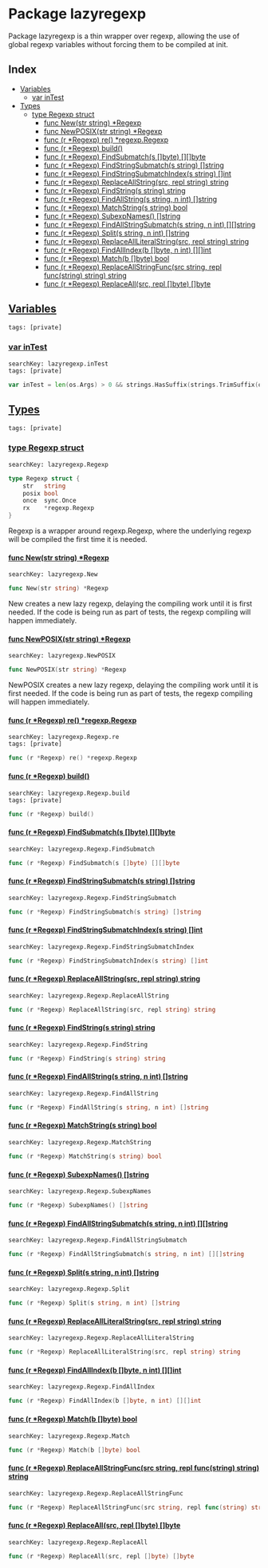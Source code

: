 # Package lazyregexp

Package lazyregexp is a thin wrapper over regexp, allowing the use of global regexp variables without forcing them to be compiled at init. 

## Index

* [Variables](#var)
    * [var inTest](#inTest)
* [Types](#type)
    * [type Regexp struct](#Regexp)
        * [func New(str string) *Regexp](#New)
        * [func NewPOSIX(str string) *Regexp](#NewPOSIX)
        * [func (r *Regexp) re() *regexp.Regexp](#Regexp.re)
        * [func (r *Regexp) build()](#Regexp.build)
        * [func (r *Regexp) FindSubmatch(s []byte) [][]byte](#Regexp.FindSubmatch)
        * [func (r *Regexp) FindStringSubmatch(s string) []string](#Regexp.FindStringSubmatch)
        * [func (r *Regexp) FindStringSubmatchIndex(s string) []int](#Regexp.FindStringSubmatchIndex)
        * [func (r *Regexp) ReplaceAllString(src, repl string) string](#Regexp.ReplaceAllString)
        * [func (r *Regexp) FindString(s string) string](#Regexp.FindString)
        * [func (r *Regexp) FindAllString(s string, n int) []string](#Regexp.FindAllString)
        * [func (r *Regexp) MatchString(s string) bool](#Regexp.MatchString)
        * [func (r *Regexp) SubexpNames() []string](#Regexp.SubexpNames)
        * [func (r *Regexp) FindAllStringSubmatch(s string, n int) [][]string](#Regexp.FindAllStringSubmatch)
        * [func (r *Regexp) Split(s string, n int) []string](#Regexp.Split)
        * [func (r *Regexp) ReplaceAllLiteralString(src, repl string) string](#Regexp.ReplaceAllLiteralString)
        * [func (r *Regexp) FindAllIndex(b []byte, n int) [][]int](#Regexp.FindAllIndex)
        * [func (r *Regexp) Match(b []byte) bool](#Regexp.Match)
        * [func (r *Regexp) ReplaceAllStringFunc(src string, repl func(string) string) string](#Regexp.ReplaceAllStringFunc)
        * [func (r *Regexp) ReplaceAll(src, repl []byte) []byte](#Regexp.ReplaceAll)


## <a id="var" href="#var">Variables</a>

```
tags: [private]
```

### <a id="inTest" href="#inTest">var inTest</a>

```
searchKey: lazyregexp.inTest
tags: [private]
```

```Go
var inTest = len(os.Args) > 0 && strings.HasSuffix(strings.TrimSuffix(os.Args[0], ".exe"), ".test")
```

## <a id="type" href="#type">Types</a>

```
tags: [private]
```

### <a id="Regexp" href="#Regexp">type Regexp struct</a>

```
searchKey: lazyregexp.Regexp
```

```Go
type Regexp struct {
	str   string
	posix bool
	once  sync.Once
	rx    *regexp.Regexp
}
```

Regexp is a wrapper around regexp.Regexp, where the underlying regexp will be compiled the first time it is needed. 

#### <a id="New" href="#New">func New(str string) *Regexp</a>

```
searchKey: lazyregexp.New
```

```Go
func New(str string) *Regexp
```

New creates a new lazy regexp, delaying the compiling work until it is first needed. If the code is being run as part of tests, the regexp compiling will happen immediately. 

#### <a id="NewPOSIX" href="#NewPOSIX">func NewPOSIX(str string) *Regexp</a>

```
searchKey: lazyregexp.NewPOSIX
```

```Go
func NewPOSIX(str string) *Regexp
```

NewPOSIX creates a new lazy regexp, delaying the compiling work until it is first needed. If the code is being run as part of tests, the regexp compiling will happen immediately. 

#### <a id="Regexp.re" href="#Regexp.re">func (r *Regexp) re() *regexp.Regexp</a>

```
searchKey: lazyregexp.Regexp.re
tags: [private]
```

```Go
func (r *Regexp) re() *regexp.Regexp
```

#### <a id="Regexp.build" href="#Regexp.build">func (r *Regexp) build()</a>

```
searchKey: lazyregexp.Regexp.build
tags: [private]
```

```Go
func (r *Regexp) build()
```

#### <a id="Regexp.FindSubmatch" href="#Regexp.FindSubmatch">func (r *Regexp) FindSubmatch(s []byte) [][]byte</a>

```
searchKey: lazyregexp.Regexp.FindSubmatch
```

```Go
func (r *Regexp) FindSubmatch(s []byte) [][]byte
```

#### <a id="Regexp.FindStringSubmatch" href="#Regexp.FindStringSubmatch">func (r *Regexp) FindStringSubmatch(s string) []string</a>

```
searchKey: lazyregexp.Regexp.FindStringSubmatch
```

```Go
func (r *Regexp) FindStringSubmatch(s string) []string
```

#### <a id="Regexp.FindStringSubmatchIndex" href="#Regexp.FindStringSubmatchIndex">func (r *Regexp) FindStringSubmatchIndex(s string) []int</a>

```
searchKey: lazyregexp.Regexp.FindStringSubmatchIndex
```

```Go
func (r *Regexp) FindStringSubmatchIndex(s string) []int
```

#### <a id="Regexp.ReplaceAllString" href="#Regexp.ReplaceAllString">func (r *Regexp) ReplaceAllString(src, repl string) string</a>

```
searchKey: lazyregexp.Regexp.ReplaceAllString
```

```Go
func (r *Regexp) ReplaceAllString(src, repl string) string
```

#### <a id="Regexp.FindString" href="#Regexp.FindString">func (r *Regexp) FindString(s string) string</a>

```
searchKey: lazyregexp.Regexp.FindString
```

```Go
func (r *Regexp) FindString(s string) string
```

#### <a id="Regexp.FindAllString" href="#Regexp.FindAllString">func (r *Regexp) FindAllString(s string, n int) []string</a>

```
searchKey: lazyregexp.Regexp.FindAllString
```

```Go
func (r *Regexp) FindAllString(s string, n int) []string
```

#### <a id="Regexp.MatchString" href="#Regexp.MatchString">func (r *Regexp) MatchString(s string) bool</a>

```
searchKey: lazyregexp.Regexp.MatchString
```

```Go
func (r *Regexp) MatchString(s string) bool
```

#### <a id="Regexp.SubexpNames" href="#Regexp.SubexpNames">func (r *Regexp) SubexpNames() []string</a>

```
searchKey: lazyregexp.Regexp.SubexpNames
```

```Go
func (r *Regexp) SubexpNames() []string
```

#### <a id="Regexp.FindAllStringSubmatch" href="#Regexp.FindAllStringSubmatch">func (r *Regexp) FindAllStringSubmatch(s string, n int) [][]string</a>

```
searchKey: lazyregexp.Regexp.FindAllStringSubmatch
```

```Go
func (r *Regexp) FindAllStringSubmatch(s string, n int) [][]string
```

#### <a id="Regexp.Split" href="#Regexp.Split">func (r *Regexp) Split(s string, n int) []string</a>

```
searchKey: lazyregexp.Regexp.Split
```

```Go
func (r *Regexp) Split(s string, n int) []string
```

#### <a id="Regexp.ReplaceAllLiteralString" href="#Regexp.ReplaceAllLiteralString">func (r *Regexp) ReplaceAllLiteralString(src, repl string) string</a>

```
searchKey: lazyregexp.Regexp.ReplaceAllLiteralString
```

```Go
func (r *Regexp) ReplaceAllLiteralString(src, repl string) string
```

#### <a id="Regexp.FindAllIndex" href="#Regexp.FindAllIndex">func (r *Regexp) FindAllIndex(b []byte, n int) [][]int</a>

```
searchKey: lazyregexp.Regexp.FindAllIndex
```

```Go
func (r *Regexp) FindAllIndex(b []byte, n int) [][]int
```

#### <a id="Regexp.Match" href="#Regexp.Match">func (r *Regexp) Match(b []byte) bool</a>

```
searchKey: lazyregexp.Regexp.Match
```

```Go
func (r *Regexp) Match(b []byte) bool
```

#### <a id="Regexp.ReplaceAllStringFunc" href="#Regexp.ReplaceAllStringFunc">func (r *Regexp) ReplaceAllStringFunc(src string, repl func(string) string) string</a>

```
searchKey: lazyregexp.Regexp.ReplaceAllStringFunc
```

```Go
func (r *Regexp) ReplaceAllStringFunc(src string, repl func(string) string) string
```

#### <a id="Regexp.ReplaceAll" href="#Regexp.ReplaceAll">func (r *Regexp) ReplaceAll(src, repl []byte) []byte</a>

```
searchKey: lazyregexp.Regexp.ReplaceAll
```

```Go
func (r *Regexp) ReplaceAll(src, repl []byte) []byte
```

